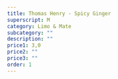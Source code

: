 ```yaml
---
title: Thomas Henry - Spicy Ginger
superscript: M
category: Limo & Mate
subcategory: ""
description: ""
price1: 3,0
price2: ""
price3: ""
order: 1
---
```

